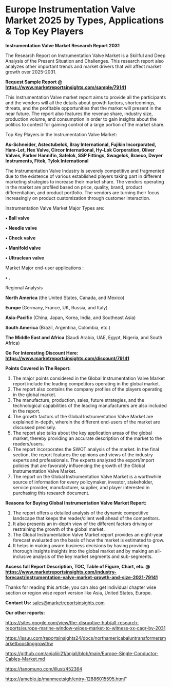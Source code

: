 # Europe Instrumentation Valve Market 2025 by Types, Applications & Top Key Players

<strong>Instrumentation Valve Market Research Report 2031</strong>

The Research Report on Instrumentation Valve Market is a Skillful and Deep Analysis of the Present Situation and Challenges. This research report also analyzes other important trends and market drivers that will affect market growth over 2025-2031.

<strong>Request Sample Report @ <a href=https://www.marketreportsinsights.com/sample/79141>https://www.marketreportsinsights.com/sample/79141</a></strong>

This Instrumentation Valve market report aims to provide all the participants and the vendors will all the details about growth factors, shortcomings, threats, and the profitable opportunities that the market will present in the near future. The report also features the revenue share, industry size, production volume, and consumption in order to gain insights about the politics to contest for gaining control of a large portion of the market share.

Top Key Players in the Instrumentation Valve Market:

<strong>As-Schneider, Astectubelok, Bray International, Fujikin Incorporated, Ham-Let, Hex Valve, Circor International, Hy-Lok Corporation, Oliver Valves, Parker Hannifin, Safelok, SSP Fittings, Swagelok, Braeco, Dwyer Instruments, Fitok, Tylok International</strong>

The Instrumentation Valve Industry is severely competitive and fragmented due to the existence of various established players taking part in different marketing strategies to increase their market share. The vendors operating in the market are profiled based on price, quality, brand, product differentiation, and product portfolio. The vendors are turning their focus increasingly on product customization through customer interaction.

Instrumentation Valve Market Major Types are:

<strong>• Ball valve

• Needle valve

• Check valve

• Manifold valve

• Ultraclean valve</strong>

Market Major end-user applications :

<strong>• .</strong>

Regional Analysis

</u><strong><b>North America</b></strong> (the United States, Canada, and Mexico)

<strong><b>Europe </b></strong>(Germany, France, UK, Russia, and Italy)

<strong><b>Asia-Pacific</b></strong> (China, Japan, Korea, India, and Southeast Asia)

<strong><b>South America</b></strong> (Brazil, Argentina, Colombia, etc.)

<strong><b>The Middle East and Africa</b></strong> (Saudi Arabia, UAE, Egypt, Nigeria, and South Africa)

<strong>Go For Interesting Discount Here: <a href=https://www.marketreportsinsights.com/discount/79141>https://www.marketreportsinsights.com/discount/79141</a></strong>

<strong>Points Covered in The Report:</strong>
<ol>
  <li>The major points considered in the Global Instrumentation Valve Market report include the leading competitors operating in the global market.</li>
  <li>The report also contains the company profiles of the players operating in the global market.</li>
  <li>The manufacture, production, sales, future strategies, and the technological capabilities of the leading manufacturers are also included in the report.</li>
  <li>The growth factors of the Global Instrumentation Valve Market are explained in-depth, wherein the different end-users of the market are discussed precisely.</li>
  <li>The report also talks about the key application areas of the global market, thereby providing an accurate description of the market to the readers/users.</li>
  <li>The report incorporates the SWOT analysis of the market. In the final section, the report features the opinions and views of the industry experts and professionals. The experts analyzed the export/import policies that are favorably influencing the growth of the Global Instrumentation Valve Market.</li>
  <li>The report on the Global Instrumentation Valve Market is a worthwhile source of information for every policymaker, investor, stakeholder, service provider, manufacturer, supplier, and player interested in purchasing this research document.</li>
</ol>
<strong>Reasons for Buying Global Instrumentation Valve Market Report:</strong>

<ol>
  <li>The report offers a detailed analysis of the dynamic competitive landscape that keeps the reader/client well ahead of the competitors.</li>
  <li>It also presents an in-depth view of the different factors driving or restraining the growth of the global market.</li>
  <li>The Global Instrumentation Valve Market report provides an eight-year forecast evaluated on the basis of how the market is estimated to grow.</li>
  <li>It helps in making aware business decisions by having providing thorough insights insights into the global market and by making an all-inclusive analysis of the key market segments and sub-segments.</li>
</ol>
<strong>Access full Report Description, TOC, Table of Figure, Chart, etc. @ <a href=https://www.marketreportsinsights.com/industry-forecast/instrumentation-valve-market-growth-and-size-2021-79141>https://www.marketreportsinsights.com/industry-forecast/instrumentation-valve-market-growth-and-size-2021-79141</a></strong>


Thanks for reading this article; you can also get individual chapter wise section or region wise report version like Asia, United States, Europe.

<strong>Contact Us:</strong>
sales@marketreportsinsights.com

<strong>Our other reports:</strong>

<a href=https://sites.google.com/view/the-disruptive-hub/all-research-reports/europe-marine-window-wipes-market-to-witness-xx-cagr-by-2031>https://sites.google.com/view/the-disruptive-hub/all-research-reports/europe-marine-window-wipes-market-to-witness-xx-cagr-by-2031</a>

<a href=https://issuu.com/reportsinsights24/docs/northamericabaluntransformersmarketboostinggrowthw>https://issuu.com/reportsinsights24/docs/northamericabaluntransformersmarketboostinggrowthw</a>

<a href=https://github.com/anjaliiii21/anjali/blob/main/Europe-Single-Conductor-Cables-Market.md>https://github.com/anjaliiii21/anjali/blob/main/Europe-Single-Conductor-Cables-Market.md</a>

<a href=https://tanomuno.com/illust/452364>https://tanomuno.com/illust/452364</a>

<a href=https://ameblo.jp/manmeetsigh/entry-12886015595.html>https://ameblo.jp/manmeetsigh/entry-12886015595.html</a>"
